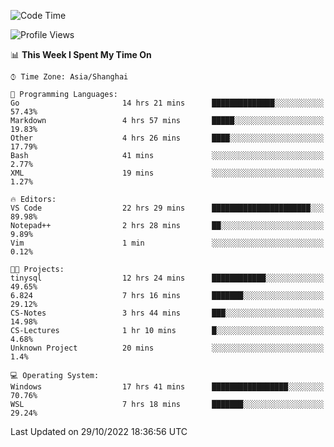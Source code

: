 <!--START_SECTION:waka-->
![Code Time](http://img.shields.io/badge/Code%20Time-277%20hrs%202%20mins-blue)

![Profile Views](http://img.shields.io/badge/Profile%20Views-7-blue)

📊 **This Week I Spent My Time On** 

```text
⌚︎ Time Zone: Asia/Shanghai

💬 Programming Languages: 
Go                       14 hrs 21 mins      ██████████████░░░░░░░░░░░   57.43% 
Markdown                 4 hrs 57 mins       █████░░░░░░░░░░░░░░░░░░░░   19.83% 
Other                    4 hrs 26 mins       ████░░░░░░░░░░░░░░░░░░░░░   17.79% 
Bash                     41 mins             ░░░░░░░░░░░░░░░░░░░░░░░░░   2.77% 
XML                      19 mins             ░░░░░░░░░░░░░░░░░░░░░░░░░   1.27%

🔥 Editors: 
VS Code                  22 hrs 29 mins      ██████████████████████░░░   89.98% 
Notepad++                2 hrs 28 mins       ██░░░░░░░░░░░░░░░░░░░░░░░   9.89% 
Vim                      1 min               ░░░░░░░░░░░░░░░░░░░░░░░░░   0.12%

🐱‍💻 Projects: 
tinysql                  12 hrs 24 mins      ████████████░░░░░░░░░░░░░   49.65% 
6.824                    7 hrs 16 mins       ███████░░░░░░░░░░░░░░░░░░   29.12% 
CS-Notes                 3 hrs 44 mins       ███░░░░░░░░░░░░░░░░░░░░░░   14.98% 
CS-Lectures              1 hr 10 mins        █░░░░░░░░░░░░░░░░░░░░░░░░   4.68% 
Unknown Project          20 mins             ░░░░░░░░░░░░░░░░░░░░░░░░░   1.4%

💻 Operating System: 
Windows                  17 hrs 41 mins      █████████████████░░░░░░░░   70.76% 
WSL                      7 hrs 18 mins       ███████░░░░░░░░░░░░░░░░░░   29.24%

```


 Last Updated on 29/10/2022 18:36:56 UTC
<!--END_SECTION:waka-->